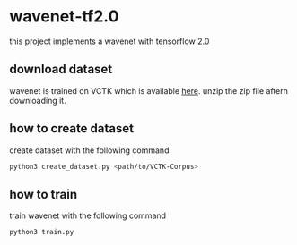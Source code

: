 # wavenet-tf2.0
this project implements a wavenet with tensorflow 2.0

## download dataset

wavenet is trained on VCTK which is available [here](https://datashare.is.ed.ac.uk/handle/10283/2651). unzip the zip file aftern downloading it.

## how to create dataset

create dataset with the following command

```bash
python3 create_dataset.py <path/to/VCTK-Corpus>
```

## how to train

train wavenet with the following command

```bash
python3 train.py
```
